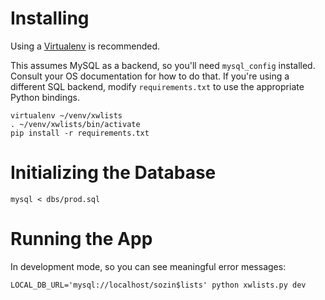 Installing
==========

Using a [Virtualenv](https://virtualenv.pypa.io/en/latest/) is recommended.

This assumes MySQL as a backend, so you'll need `mysql_config` installed.
Consult your OS documentation for how to do that.  If you're using a
different SQL backend, modify `requirements.txt` to use the appropriate
Python bindings.

    virtualenv ~/venv/xwlists
    . ~/venv/xwlists/bin/activate
    pip install -r requirements.txt

Initializing the Database
=========================

    mysql < dbs/prod.sql

Running the App
===============

In development mode, so you can see meaningful error messages:

    LOCAL_DB_URL='mysql://localhost/sozin$lists' python xwlists.py dev
